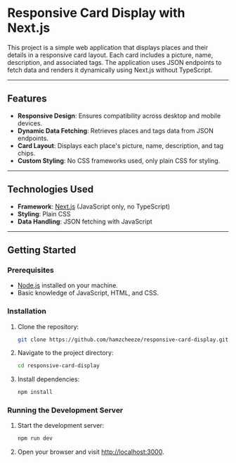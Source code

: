 # Responsive Card Display with Next.js

This project is a simple web application that displays places and their details in a responsive card layout. Each card includes a picture, name, description, and associated tags. The application uses JSON endpoints to fetch data and renders it dynamically using Next.js without TypeScript.

---

## Features
- **Responsive Design**: Ensures compatibility across desktop and mobile devices.
- **Dynamic Data Fetching**: Retrieves places and tags data from JSON endpoints.
- **Card Layout**: Displays each place's picture, name, description, and tag chips.
- **Custom Styling**: No CSS frameworks used, only plain CSS for styling.

---

## Technologies Used
- **Framework**: [Next.js](https://nextjs.org/) (JavaScript only, no TypeScript)
- **Styling**: Plain CSS
- **Data Handling**: JSON fetching with JavaScript

---

## Getting Started

### Prerequisites
- [Node.js](https://nodejs.org/) installed on your machine.
- Basic knowledge of JavaScript, HTML, and CSS.

### Installation
1. Clone the repository:
    ```bash
    git clone https://github.com/hamzcheeze/responsive-card-display.git
    ```
2. Navigate to the project directory:
    ```bash
    cd responsive-card-display
    ```
3. Install dependencies:
    ```bash
    npm install
    ```

### Running the Development Server
1. Start the development server:
    ```bash
    npm run dev
    ```
2. Open your browser and visit [http://localhost:3000](http://localhost:3000).